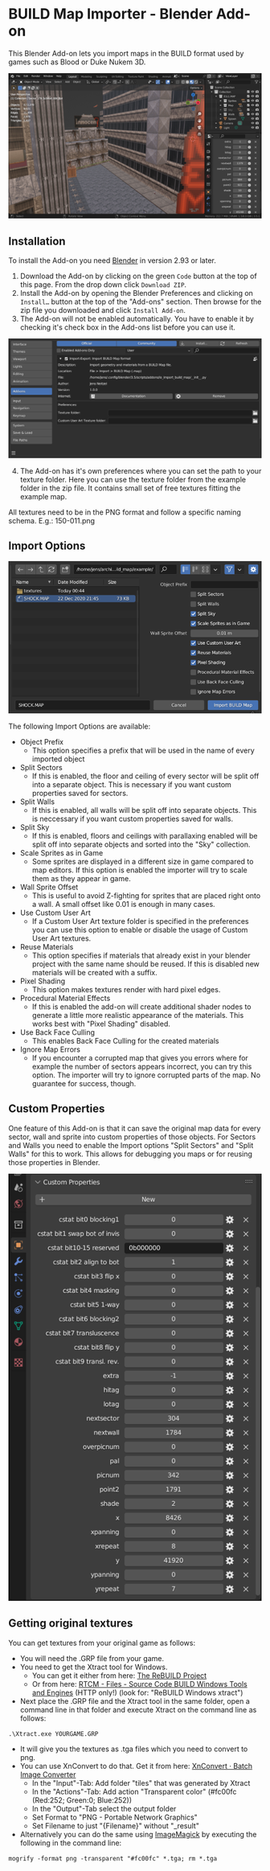 # BUILD Map Importer - Blender Add-on
This Blender Add-on lets you import maps in the BUILD format used by games such as Blood or Duke Nukem 3D.

![E1L1](/images/e1l1.png)


## Installation

To install the Add-on you need [Blender](https://www.blender.org/) in version 2.93 or later.

1. Download the Add-on by clicking on the green `Code` button at the top of this page. From the drop down click `Download ZIP`.
2. Install the Add-on by opening the Blender Preferences and clicking on `Install…` button at the top of the "Add-ons" section. Then browse for the zip file you downloaded and click `Install Add-on`.
3. The Add-on will not be enabled automatically. You have to enable it by checking it's check box in the Add-ons list before you can use it.

![Preferences](/images/preferences.png)

4. The Add-on has it's own preferences where you can set the path to your texture folder.
Here you can use the texture folder from the example folder in the zip file. It contains small set of free textures fitting the example map.

All textures need to be in the PNG format and follow a specific naming schema. E.g.: 150-011.png

## Import Options

![Import Options](/images/import-options.png)

The following Import Options are available:

- Object Prefix
  - This option specifies a prefix that will be used in the name of every imported object
- Split Sectors
  - If this is enabled, the floor and ceiling of every sector will be split off into a separate object. This is necessary if you want custom properties saved for sectors.
- Split Walls
  - If this is enabled, all walls will be split off into separate objects. This is neccessary if you want custom properties saved for walls.
- Split Sky
  - If this is enabled, floors and ceilings with parallaxing enabled will be split off into separate objects and sorted into the "Sky" collection.
- Scale Sprites as in Game
  - Some sprites are displayed in a different size in game compared to map editors. If this option is enabled the importer will try to scale them as they appear in game.
- Wall Sprite Offset
  - This is useful to avoid Z-fighting for sprites that are placed right onto a wall. A small offset like 0.01 is enough in many cases.
- Use Custom User Art
  - If a Custom User Art texture folder is specified in the preferences you can use this option to enable or disable the usage of Custom User Art textures.
- Reuse Materials
  - This option specifies if materials that already exist in your blender project with the same name should be reused. If this is disabled new materials will be created with a suffix.
- Pixel Shading
  - This option makes textures render with hard pixel edges.
- Procedural Material Effects
  - If this is enabled the add-on will create additional shader nodes to generate a little more realistic appearance of the materials. This works best with "Pixel Shading" disabled.
- Use Back Face Culling
  - This enables Back Face Culling for the created materials
- Ignore Map Errors
  - If you encounter a corrupted map that gives you errors where for example the number of sectors appears incorrect, you can try this option. The importer will try to ignore corrupted parts of the map. No guarantee for success, though.

## Custom Properties

One feature of this Add-on is that it can save the original map data for every sector, wall and sprite into custom properties of those objects.
For Sectors and Walls you need to enable the Import options "Split Sectors" and "Split Walls" for this to work.
This allows for debugging you maps or for reusing those properties in Blender.

![Custom Properties](/images/custom-props.png)

## Getting original textures

You can get textures from your original game as follows:

- You will need the .GRP file from your game.
- You need to get the Xtract tool for Windows.
  - You can get it either from here: [The ReBUILD Project](https://blood.sourceforge.net/rebuild.php)
  - Or from here: [RTCM - Files - Source Code BUILD Windows Tools and Engines](http://www.dukertcm.com/knowledge-base/downloads-rtcm/src-build-mod-win/) (HTTP only!) (look for: "ReBUILD Windows xtract")
- Next place the .GRP file and the Xtract tool in the same folder, open a command line in that folder and execute Xtract on the command line as follows:
```
.\Xtract.exe YOURGAME.GRP
```
- It will give you the textures as .tga files which you need to convert to png.
- You can use XnConvert to do that. Get it from here: [XnConvert · Batch Image Converter](https://www.xnview.com/en/xnconvert/#downloads)
  - In the "Input"-Tab: Add folder "tiles" that was generated by Xtract
  - In the "Actions"-Tab: Add action "Transparent color" (#fc00fc (Red:252; Green:0; Blue:252))
  - In the "Output"-Tab select the output folder
  - Set Format to "PNG - Portable Network Graphics"
  - Set Filename to just "{Filename}" without "_result"
- Alternatively you can do the same using [ImageMagick](https://imagemagick.org/) by executing the following in the command line:
```
mogrify -format png -transparent "#fc00fc" *.tga; rm *.tga
```
